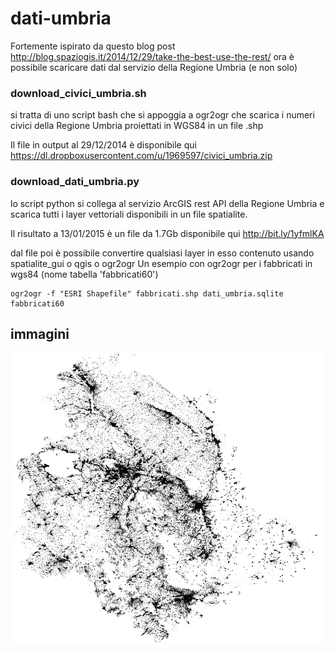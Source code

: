 # dati-umbria
Fortemente ispirato da questo blog post http://blog.spaziogis.it/2014/12/29/take-the-best-use-the-rest/ ora è possibile scaricare dati dal servizio della Regione Umbria (e non solo)

### download_civici_umbria.sh 

si tratta di uno script bash che si appoggia a ogr2ogr che scarica i numeri civici della Regione Umbria proiettati in WGS84 in un file .shp

Il file in output al 29/12/2014 è disponibile qui
https://dl.dropboxusercontent.com/u/1969597/civici_umbria.zip

### download_dati_umbria.py 
lo script python si collega al servizio ArcGIS rest API della Regione Umbria e scarica tutti i layer vettoriali disponibili in un file spatialite.

Il risultato a 13/01/2015 è un file da 1.7Gb disponibile qui
http://bit.ly/1yfmlKA

dal file poi è possibile convertire qualsiasi layer in esso contenuto usando spatialite_gui o qgis o ogr2ogr
Un esempio con  ogr2ogr per i fabbricati in wgs84 (nome tabella 'fabbricati60')
```
ogr2ogr -f "ESRI Shapefile" fabbricati.shp dati_umbria.sqlite fabbricati60
```

## immagini
![fabbricati ](https://raw.githubusercontent.com/osmItalia/dati-umbria/master/img/fabbricato_umbria_wgs84.png)


